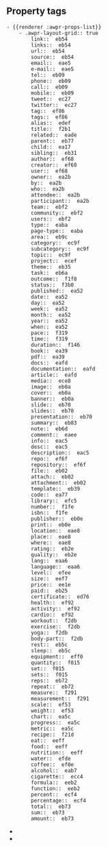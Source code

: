 ## Property tags
	- {{renderer :awpr-props-list}}
		- .awpr-layout-grid:: true
		    link::  eb54
		    links::  eb54
		    url::  eb54
		    source::  eb54
		    email::  eae5
		    e-mail::  eae5
		    tel::  eb09
		    phone::  eb09
		    call::  eb09
		    mobile::  eb09
		    tweet::  ec27
		    twitter::  ec27
		    tag::  ef86
		    tags::  ef86
		    alias::  edef
		    title::  f2b1
		    related::  eade
		    parent::  eb77
		    child::  ea17
		    sibling::  eb31
		    author::  ef68
		    creator::  ef68
		    user::  ef68
		    owner::  ea2b
		    by::  ea2b
		    who::  ea2b
		    attendee::  ea2b
		    participant::  ea2b
		    team::  ebf2
		    community::  ebf2
		    users::  ebf2
		    type::  eaba
		    page-type::  eaba
		    area::  eb9c
		    category::  ec9f
		    subcategory::  ec9f
		    topic::  ec9f
		    project::  ecef
		    theme::  eb35
		    task::  eb6a
		    outcome::  f1f8
		    status::  f3b0
		    published::  ea52
		    date::  ea52
		    day::  ea52
		    week::  ea52
		    month::  ea52
		    year::  ea52
		    when::  ea52
		    pace::  f319
		    time::  f319
		    duration::  f146
		    book::  ea39
		    pdf::  ea39
		    docs::  eafd
		    documentation::  eafd
		    article::  eafd
		    media::  ece8
		    image::  eb0a
		    cover::  eb0a
		    banner::  eb0a
		    slide::  eb70
		    slides::  eb70
		    presentation::  eb70
		    summary::  eb83
		    note::  eb6d
		    comment::  eaee
		    info::  eac5
		    desc::  eac5
		    description::  eac5
		    repo::  ef6f
		    repository::  ef6f
		    file::  eb02
		    attach::  eb02
		    attachment::  eb02
		    template::  eb39
		    code::  ea77
		    library::  efc5
		    number::  f1fe
		    isbn::  f1fe
		    publisher::  eb0e
		    print::  eb0e
		    location::  eae8
		    place::  eae8
		    where::  eae8
		    rating::  eb2e
		    quality::  eb2e
		    lang::  eaa6
		    language::  eaa6
		    level::  efee
		    size::  eef7
		    price::  ee1e
		    paid::  eb25
		    certificate::  ed76
		    health::  ef92
		    activity::  ef92
		    cardio::  ef92
		    workout::  f2db
		    exercise::  f2db
		    yoga::  f2db
		    body-part::  f2db
		    rest::  eb5c
		    sleep::  eb5c
		    equipment::  eff0
		    quantity::  f015
		    set::  f015
		    sets::  f015
		    reps::  eb72
		    repeat::  eb72
		    measure::  f291
		    measurement::  f291
		    scale::  ef53
		    weight::  ef53
		    chart::  ea5c
		    progress::  ea5c
		    metric::  ea5c
		    recipe::  f21d
		    eat::  eeff
		    food::  eeff
		    nutrition::  eeff
		    water::  efde
		    coffee::  ef0e
		    alcohol::  eab7
		    cigarette::  ecc4
		    formula::  eeb2
		    function::  eeb2
		    percent::  ecf4
		    percentage::  ecf4
		    total::  eb73
		    sum::  eb73
		    amount::  eb73
-
-